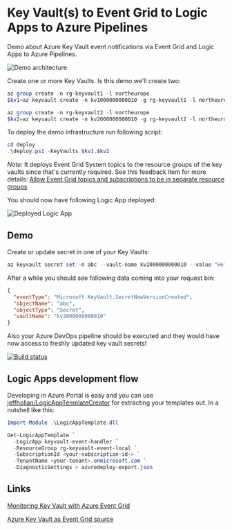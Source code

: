 # Key Vault(s) to Event Grid to Logic Apps to Azure Pipelines

Demo about Azure Key Vault event notifications via Event Grid and Logic Apps to Azure Pipelines.

![Demo architecture](https://user-images.githubusercontent.com/2357647/104630691-bddd7f80-56a3-11eb-94c9-ccbff02fe9b6.png)

Create one or more Key Vaults. Is this demo we'll create two:

```powershell
az group create -n rg-keyvault1 -l northeurope
$kv1=az keyvault create -n kv1000000000010 -g rg-keyvault1 -l northeurope --query id -o tsv

az group create -n rg-keyvault2 -l northeurope
$kv2=az keyvault create -n kv2000000000010 -g rg-keyvault2 -l northeurope --query id -o tsv
```

To deploy the demo infrastructure run following script:

```powershell
cd deploy
.\deploy.ps1 -KeyVaults $kv1,$kv2
```

*Note*: It deploys Event Grid System topics to the resource groups
of the key vaults since that's currently required. See this feedback
item for more details:
[Allow Event Grid topics and subscriptions to be in separate resource groups](https://feedback.azure.com/forums/909934-azure-event-grid/suggestions/40903996-allow-event-grid-topics-and-subscriptions-to-be-in)

You should now have following Logic App deployed:

![Deployed Logic App](https://user-images.githubusercontent.com/2357647/104639767-76a9bb80-56b0-11eb-8eca-60b531e4dc0d.png)

## Demo

Create or update secret in one of your Key Vaults:

```powershell
az keyvault secret set -n abc --vault-name kv2000000000010 --value "Hello!"
```

After a while you should see following data coming into your request bin:

```json
{
  "eventType": "Microsoft.KeyVault.SecretNewVersionCreated",
  "objectName": "abc",
  "objectType": "Secret",
  "vaultName": "kv2000000000010"
}
```

Also your Azure DevOps pipeline should be executed and they
would have now access to freshly updated key vault secrets!

[![Build status](https://dev.azure.com/jannemattila/jannemattila/_apis/build/status/jannemattila-CI)](https://dev.azure.com/jannemattila/jannemattila/_build/latest?definitionId=57)

## Logic Apps development flow

Developing in Azure Portal is easy and you can use 
[jeffhollan/LogicAppTemplateCreator](https://github.com/jeffhollan/LogicAppTemplateCreator)
for extracting your templates out. In a nutshell like this:

```powershell
Import-Module .\LogicAppTemplate.dll

Get-LogicAppTemplate `
  -LogicApp keyvault-event-handler `
  -ResourceGroup rg-keyvault-event-local `
  -SubscriptionId <your-subscription-id-> `
  -TenantName <your-tenant>.onmicrosoft.com `
  -DiagnosticSettings > azuredeploy-export.json
```

## Links

[Monitoring Key Vault with Azure Event Grid](https://docs.microsoft.com/en-us/azure/key-vault/general/event-grid-overview)

[Azure Key Vault as Event Grid source](https://docs.microsoft.com/en-us/azure/event-grid/event-schema-key-vault)
